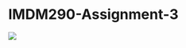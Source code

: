 # IMDM290-Assignment-3

![](https://github.com/NoahBissell/IMDM290-Assignment-3/blob/main/mvidoptim.gif)

